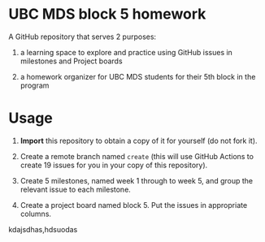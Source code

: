 # UBC MDS block 5 homework

A GitHub repository that serves 2 purposes:

1) a learning space to explore and practice using GitHub issues in milestones and Project boards

2) a homework organizer for UBC MDS students for their 5th block in the program

# Usage

1. **Import** this repository to obtain a copy of it for yourself (do not fork it).

2. Create a remote branch named `create` (this will use GitHub Actions to create 19 issues for you in your copy of this repository).

3. Create 5 milestones, named week 1 through to week 5, and group the relevant issue to each milestone.

4. Create a project board named block 5. Put the issues in appropriate columns.

kdajsdhas,hdsuodas
